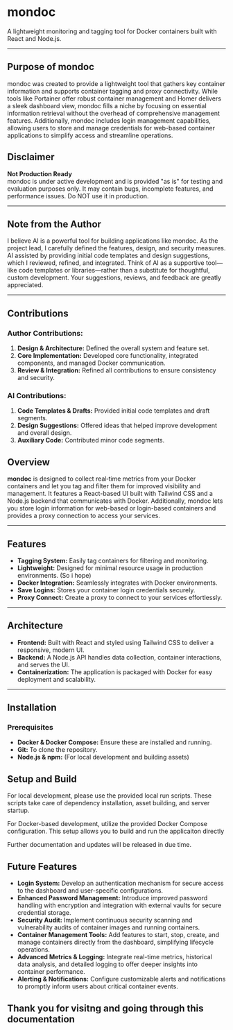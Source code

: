 # mondoc

A lightweight monitoring and tagging tool for Docker containers built with React and Node.js.

---
## Purpose of mondoc

mondoc was created to provide a lightweight tool that gathers key container information and supports container tagging and proxy connectivity. While tools like Portainer offer robust container management and Homer delivers a sleek dashboard view, mondoc fills a niche by focusing on essential information retrieval without the overhead of comprehensive management features. Additionally, mondoc includes login management capabilities, allowing users to store and manage credentials for web-based container applications to simplify access and streamline operations.

## Disclaimer

**Not Production Ready**  
mondoc is under active development and is provided "as is" for testing and evaluation purposes only. It may contain bugs, incomplete features, and performance issues. Do NOT use it in production.

---

## Note from the Author

I believe AI is a powerful tool for building applications like mondoc. As the project lead, I carefully defined the features, design, and security measures. AI assisted by providing initial code templates and design suggestions, which I reviewed, refined, and integrated. Think of AI as a supportive tool—like code templates or libraries—rather than a substitute for thoughtful, custom development. Your suggestions, reviews, and feedback are greatly appreciated.

---

## Contributions

### Author Contributions:
1. **Design & Architecture:** Defined the overall system and feature set.
2. **Core Implementation:** Developed core functionality, integrated components, and managed Docker communication.
3. **Review & Integration:** Refined all contributions to ensure consistency and security.

### AI Contributions:
1. **Code Templates & Drafts:** Provided initial code templates and draft segments.
2. **Design Suggestions:** Offered ideas that helped improve development and overall design.
3. **Auxiliary Code:** Contributed minor code segments.


## Overview

**mondoc** is designed to collect real‑time metrics from your Docker containers and let you tag and filter them for improved visibility and management. It features a React-based UI built with Tailwind CSS and a Node.js backend that communicates with Docker. Additionally, mondoc lets you store login information for web-based or login-based containers and provides a proxy connection to access your services.

---

## Features

- **Tagging System:** Easily tag containers for filtering and monitoring.
- **Lightweight:** Designed for minimal resource usage in production environments. (So i hope)
- **Docker Integration:** Seamlessly integrates with Docker environments.
- **Save Logins:** Stores your container login credentials securely.
- **Proxy Connect:** Create a proxy to connect to your services effortlessly.

---

## Architecture

- **Frontend:** Built with React and styled using Tailwind CSS to deliver a responsive, modern UI.
- **Backend:** A Node.js API handles data collection, container interactions, and serves the UI.
- **Containerization:** The application is packaged with Docker for easy deployment and scalability.

---

## Installation

### Prerequisites

- **Docker & Docker Compose:** Ensure these are installed and running.
- **Git:** To clone the repository.
- **Node.js & npm:** (For local development and building assets)

## Setup and Build

For local development, please use the provided local run scripts. These scripts take care of dependency installation, asset building, and server startup.

For Docker-based development, utilize the provided Docker Compose configuration. This setup allows you to build and run the applicaiton directly

Further documentation and updates will be released in due time.


## Future Features

- **Login System:** Develop an authentication mechanism for secure access to the dashboard and user-specific configurations.
- **Enhanced Password Management:** Introduce improved password handling with encryption and integration with external vaults for secure credential storage.
- **Security Audit:** Implement continuous security scanning and vulnerability audits of container images and running containers.
- **Container Management Tools:** Add features to start, stop, create, and manage containers directly from the dashboard, simplifying lifecycle operations.
- **Advanced Metrics & Logging:** Integrate real-time metrics, historical data analysis, and detailed logging to offer deeper insights into container performance.
- **Alerting & Notifications:** Configure customizable alerts and notifications to promptly inform users about critical container events.


## Thank you for visitng and going through this documentation

